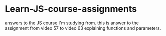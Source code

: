 # Learn-JS-course-assignments
answers to the JS course I'm studying from. 
this is answer to the assignment from video 57 to video 63 explaining functions and parameters.
